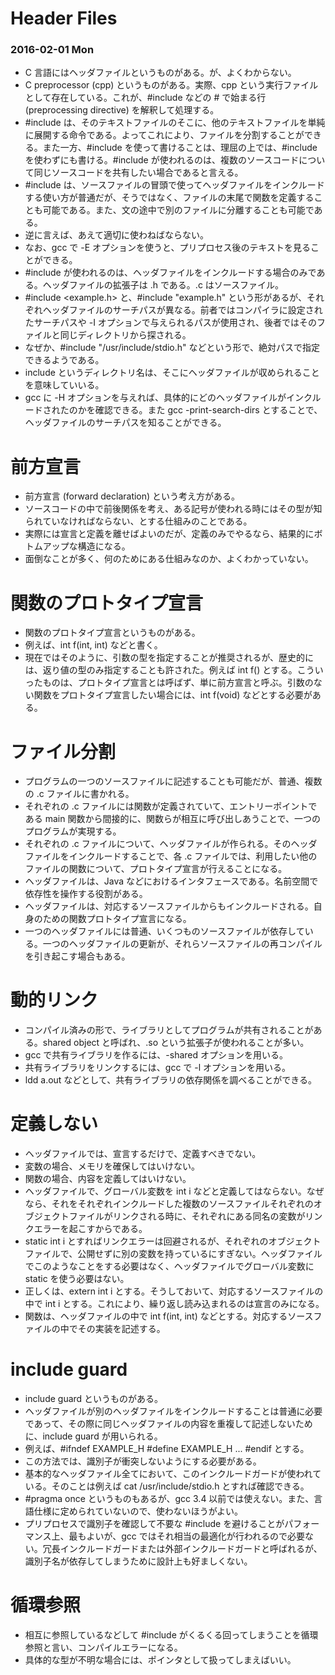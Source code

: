 # Header Files

### 2016-02-01 Mon

* C 言語にはヘッダファイルというものがある。が、よくわからない。
* C preprocessor (cpp) というものがある。実際、cpp という実行ファイルとして存在している。これが、#include などの # で始まる行 (preprocessing directive) を解釈して処理する。
* #include は、そのテキストファイルのそこに、他のテキストファイルを単純に展開する命令である。よってこれにより、ファイルを分割することができる。また一方、#include を使って書けることは、理屈の上では、#include を使わずにも書ける。#include が使われるのは、複数のソースコードについて同じソースコードを共有したい場合であると言える。
* #include は、ソースファイルの冒頭で使ってヘッダファイルをインクルードする使い方が普通だが、そうではなく、ファイルの末尾で関数を定義することも可能である。また、文の途中で別のファイルに分離することも可能である。
* 逆に言えば、あえて適切に使わねばならない。
* なお、gcc で -E オプションを使うと、プリプロセス後のテキストを見ることができる。
* #include が使われるのは、ヘッダファイルをインクルードする場合のみである。ヘッダファイルの拡張子は .h である。.c はソースファイル。
* #include <example.h> と、#include "example.h" という形があるが、それぞれヘッダファイルのサーチパスが異なる。前者ではコンパイラに設定されたサーチパスや -I オプションで与えられるパスが使用され、後者ではそのファイルと同じディレクトリから探される。
* なぜか、#include "/usr/include/stdio.h" などという形で、絶対パスで指定できるようである。
* include というディレクトリ名は、そこにヘッダファイルが収められることを意味していいる。
* gcc に -H オプションを与えれば、具体的にどのヘッダファイルがインクルードされたのかを確認できる。また gcc -print-search-dirs とすることで、ヘッダファイルのサーチパスを知ることができる。

# 前方宣言

* 前方宣言 (forward declaration) という考え方がある。
* ソースコードの中で前後関係を考え、ある記号が使われる時にはその型が知られていなければならない、とする仕組みのことである。
* 実際には宣言と定義を離せばよいのだが、定義のみでやるなら、結果的にボトムアップな構造になる。
* 面倒なことが多く、何のためにある仕組みなのか、よくわかっていない。

# 関数のプロトタイプ宣言

* 関数のプロトタイプ宣言というものがある。
* 例えば、int f(int, int) などと書く。
* 現在ではそのように、引数の型を指定することが推奨されるが、歴史的には、返り値の型のみ指定することも許された。例えば int f() とする。こういったものは、プロトタイプ宣言とは呼ばず、単に前方宣言と呼ぶ。引数のない関数をプロトタイプ宣言したい場合には、int f(void) などとする必要がある。

# ファイル分割

* プログラムの一つのソースファイルに記述することも可能だが、普通、複数の .c ファイルに書かれる。
* それぞれの .c ファイルには関数が定義されていて、エントリーポイントである main 関数から間接的に、関数らが相互に呼び出しあうことで、一つのプログラムが実現する。
* それぞれの .c ファイルについて、ヘッダファイルが作られる。そのヘッダファイルをインクルードすることで、各 .c ファイルでは、利用したい他のファイルの関数について、プロトタイプ宣言が行えることになる。
* ヘッダファイルは、Java などにおけるインタフェースである。名前空間で依存性を操作する役割がある。
* ヘッダファイルは、対応するソースファイルからもインクルードされる。自身のための関数プロトタイプ宣言になる。
* 一つのヘッダファイルには普通、いくつものソースファイルが依存している。一つのヘッダファイルの更新が、それらソースファイルの再コンパイルを引き起こす場合もある。

# 動的リンク

* コンパイル済みの形で、ライブラリとしてプログラムが共有されることがある。shared object と呼ばれ、.so という拡張子が使われることが多い。
* gcc で共有ライブラリを作るには、-shared オプションを用いる。
* 共有ライブラリをリンクするには、gcc で -l オプションを用いる。
* ldd a.out などとして、共有ライブラリの依存関係を調べることができる。

# 定義しない

* ヘッダファイルでは、宣言するだけで、定義すべきでない。
* 変数の場合、メモリを確保してはいけない。
* 関数の場合、内容を定義してはいけない。
* ヘッダファイルで、グローバル変数を int i などと定義してはならない。なぜなら、それをそれぞれインクルードした複数のソースファイルそれぞれのオブジェクトファイルがリンクされる時に、それぞれにある同名の変数がリンクエラーを起こすからである。
* static int i とすればリンクエラーは回避されるが、それぞれのオブジェクトファイルで、公開せずに別の変数を持っているにすぎない。ヘッダファイルでこのようなことをする必要はなく、ヘッダファイルでグローバル変数に static を使う必要はない。
* 正しくは、extern int i とする。そうしておいて、対応するソースファイルの中で int i とする。これにより、繰り返し読み込まれるのは宣言のみになる。
* 関数は、ヘッダファイルの中で int f(int, int) などとする。対応するソースファイルの中でその実装を記述する。

# include guard

* include guard というものがある。
* ヘッダファイルが別のヘッダファイルをインクルードすることは普通に必要であって、その際に同じヘッダファイルの内容を重複して記述しないために、include guard が用いられる。
* 例えば、#ifndef EXAMPLE\_H #define EXAMPLE\_H ... #endif とする。
* この方法では、識別子が衝突しないようにする必要がある。
* 基本的なヘッダファイル全てにおいて、このインクルードガードが使われている。そのことは例えば cat /usr/include/stdio.h とすれば確認できる。
* #pragma once というものもあるが、gcc 3.4 以前では使えない。また、言語仕様に定められていないので、使わないほうがよい。
* プリプロセスで識別子を確認して不要な #include を避けることがパフォーマンス上、最もよいが、gcc ではそれ相当の最適化が行われるので必要ない。冗長インクルードガードまたは外部インクルードガードと呼ばれるが、識別子名が依存してしまうために設計上も好ましくない。

# 循環参照

* 相互に参照しているなどして #include がくるくる回ってしまうことを循環参照と言い、コンパイルエラーになる。
* 具体的な型が不明な場合には、ポインタとして扱ってしまえばいい。
